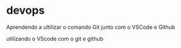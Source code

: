 # devops
Aprendendo a ultilizar o comando Git junto com o VSCode e Github

utilizando o VScode com o git e github

